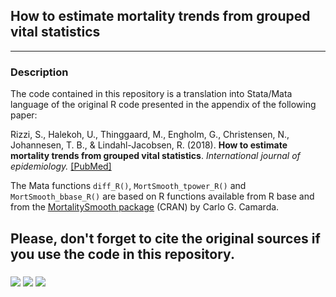 ## How to estimate mortality trends from grouped vital statistics
---

### Description 
The code contained in this repository is a translation into Stata/Mata language of the original R code presented in the appendix of the following paper:

Rizzi, S., Halekoh, U., Thinggaard, M., Engholm, G., Christensen, N., Johannesen, T. B., & Lindahl-Jacobsen, R. (2018). **How to estimate mortality trends from grouped vital statistics**. _International journal of epidemiology._ [[PubMed]](https://www.ncbi.nlm.nih.gov/pubmed/30256946)

The Mata functions `diff_R()`,  `MortSmooth_tpower_R()` and `MortSmooth_bbase_R()` are based on R functions available from R base and from the [MortalitySmooth package](https://cran.r-project.org/web/packages/MortalitySmooth/MortalitySmooth.pdf) (CRAN) by Carlo G. Camarda.

Please, don't forget to cite the original sources if you use the code in this repository.
---

<img src="https://raw.githubusercontent.com/pclm2D/figure1.png" vspace="6">
<img src="https://raw.githubusercontent.com/pclm2D/figure2.png" vspace="6">
<img src="https://raw.githubusercontent.com/pclm2D/figure3.png" vspace="6">